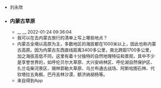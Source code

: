 - 刘永欣
- ### 内蒙古草原
    - __ __ 2022-01-24 09:36:04
    - 我可以在去内蒙古旅行的清单上写上哪些地点？
    - 内蒙古全境以高原为主，多数地区的海拔都在1000米以上，因此也称内蒙古高原。因为内蒙古东西直线距离3400多公里，南北跨距1700多公里，加之海拔高低不同，这里有着十分独特的自然地理特征和景观，其中不少是享誉世界的，如呼伦贝尔大草原、大兴安岭林区、呼伦湖自然保护区、扎兰屯柴河景区、锡林郭勒大草原、乌兰布通古战场、阿斯哈图石林、代钦塔拉五角枫、巴丹吉林沙漠、额济纳胡杨等。
    - 来自得到App
